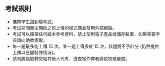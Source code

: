 ## 考試規則 ##

* 攜帶學生證到場考試。
* 考試期間無法開啟之前上傳的程式碼並禁用外部網路。
* 考試可以攜帶任何紙本參考資料，禁止使用電子產品或儲存裝置，如果需要字典請向助教索取。
* 每一題最多能上傳 15 次。某一題上傳多於 15 次，該題將不予計分 (仍然提供上傳以應變特殊情況)。
* 請勿將帳號轉交給其他人代考，遭查獲作弊者將依校規嚴懲。
